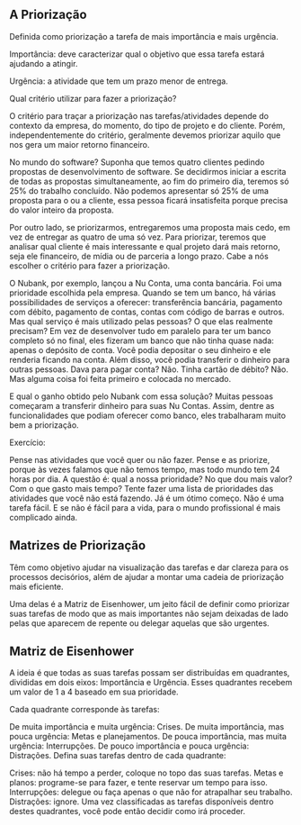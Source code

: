 ## A Priorização

Definida como priorização a tarefa de mais importância e mais urgência.

Importância: deve caracterizar qual o objetivo que essa tarefa estará ajudando a atingir.

Urgência: a atividade que tem um prazo menor de entrega.

Qual critério utilizar para fazer a priorização?

O critério para traçar a priorização nas tarefas/atividades depende do contexto da empresa, do momento, do tipo de projeto e do cliente. Porém, independentemente do critério, geralmente devemos priorizar aquilo que nos gera um maior retorno financeiro.

No mundo do software? Suponha que temos quatro clientes pedindo propostas de desenvolvimento de software. Se decidirmos iniciar a escrita de todas as propostas simultaneamente, ao fim do primeiro dia, teremos só 25% do trabalho concluído. Não podemos apresentar só 25% de uma proposta para o ou a cliente, essa pessoa ficará insatisfeita porque precisa do valor inteiro da proposta.

Por outro lado, se priorizarmos, entregaremos uma proposta mais cedo, em vez de entregar as quatro de uma só vez. Para priorizar, teremos que analisar qual cliente é mais interessante e qual projeto dará mais retorno, seja ele financeiro, de mídia ou de parceria a longo prazo. Cabe a nós escolher o critério para fazer a priorização.

O Nubank, por exemplo, lançou a Nu Conta, uma conta bancária. Foi uma prioridade escolhida pela empresa. Quando se tem um banco, há várias possibilidades de serviços a oferecer: transferência bancária, pagamento com débito, pagamento de contas, contas com código de barras e outros. Mas qual serviço é mais utilizado pelas pessoas? O que elas realmente precisam? Em vez de desenvolver tudo em paralelo para ter um banco completo só no final, eles fizeram um banco que não tinha quase nada: apenas o depósito de conta. Você podia depositar o seu dinheiro e ele renderia ficando na conta. Além disso, você podia transferir o dinheiro para outras pessoas. Dava para pagar conta? Não. Tinha cartão de débito? Não. Mas alguma coisa foi feita primeiro e colocada no mercado.

E qual o ganho obtido pelo Nubank com essa solução? Muitas pessoas começaram a transferir dinheiro para suas Nu Contas. Assim, dentre as funcionalidades que podiam oferecer como banco, eles trabalharam muito bem a priorização.

Exercício:

Pense nas atividades que você quer ou não fazer. Pense e as priorize, porque às vezes falamos que não temos tempo, mas todo mundo tem 24 horas por dia. A questão é: qual a nossa prioridade? No que dou mais valor? Com o que gasto mais tempo? Tente fazer uma lista de prioridades das atividades que você não está fazendo. Já é um ótimo começo. Não é uma tarefa fácil. E se não é fácil para a vida, para o mundo profissional é mais complicado ainda.

## Matrizes de Priorização 

Têm como objetivo ajudar na visualização das tarefas e dar clareza para os processos decisórios, além de ajudar a montar uma cadeia de priorização mais eficiente.

Uma delas é a Matriz de Eisenhower, um jeito fácil de definir como priorizar suas tarefas de modo que as mais importantes não sejam deixadas de lado pelas que aparecem de repente ou delegar aquelas que são urgentes.

## Matriz de Eisenhower

A ideia é que todas as suas tarefas possam ser distribuídas em quadrantes, divididas em dois eixos: Importância e Urgência. Esses quadrantes recebem um valor de 1 a 4 baseado em sua prioridade.

Cada quadrante corresponde às tarefas:

De muita importância e muita urgência: Crises.
De muita importância, mas pouca urgência: Metas e planejamentos.
De pouca importância, mas muita urgência: Interrupções.
De pouco importância e pouca urgência: Distrações.
Defina suas tarefas dentro de cada quadrante:

Crises: não há tempo a perder, coloque no topo das suas tarefas.
Metas e planos: programe-se para fazer, e tente reservar um tempo para isso.
Interrupções: delegue ou faça apenas o que não for atrapalhar seu trabalho.
Distrações: ignore.
Uma vez classificadas as tarefas disponíveis dentro destes quadrantes, você pode então decidir como irá proceder.


